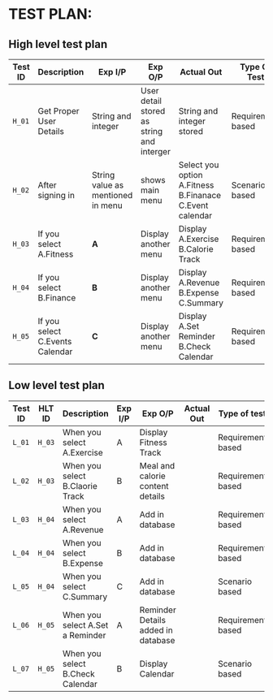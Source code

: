 # TEST PLAN:

## High level test plan

| **Test ID** | **Description**                                              | **Exp I/P** | **Exp O/P** | **Actual Out** |**Type Of Test**  |    
|-------------|--------------------------------------------------------------|------------|-------------|----------------|------------------|
|  `H_01`       |Get Proper User Details |  String and integer | User detail stored as string and interger|String and integer stored|Requirement based |
|  `H_02`       |After signing in| String value as mentioned in menu |shows main menu |Select you option A.Fitness B.Finanace C.Event calendar |Scenario based |
|`H_03`  | If you select A.Fitness |**A**|Display another menu |Display A.Exercise B.Calorie Track | Requirement based|
|`H_04`  | If you select B.Finance |**B**|Display another menu |Display A.Revenue B.Expense C.Summary | Requirement based|
|`H_05`  | If you select C.Events Calendar |**C**| Display another menu| Display A.Set Reminder B.Check Calendar| Requirement based|

## Low level test plan

|**Test ID** | **HLT ID** | **Description** | **Exp I/P** | **Exp O/P** | **Actual Out** | **Type of test**|
|--------|--------|-------------|---------|---------|------------|-------------|
|`L_01`  |`H_03`  | When you select A.Exercise |A| Display Fitness Track |  | Requirement based|
|`L_02` | `H_03` | When you select B.Claorie Track |B| Meal and calorie content details| | Requirement based|
|`L_03` | `H_04` | When you select A.Revenue |A| Add in database| | Requirement based|
|`L_04` | `H_04` | When you select B.Expense |B| Add in database| | Requirement based|
|`L_05` | `H_04` | When you select C.Summary |C| Add in database| | Scenario based|
|`L_06` | `H_05` | When you select A.Set a Reminder |A| Reminder Details added in database| | Requirement based|
|`L_07` | `H_05` | When you select B.Check Calendar |B| Display Calendar| | Scenario based|